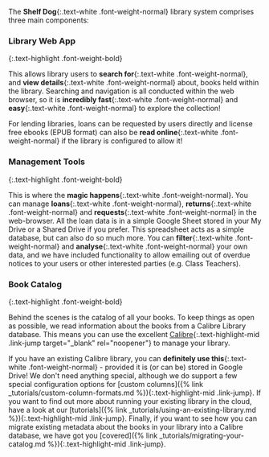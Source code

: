 The __Shelf Dog__{:.text-white .font-weight-normal} library system comprises three main components:

### Library Web App
{:.text-highlight .font-weight-bold}

This allows library users to __search for__{:.text-white .font-weight-normal}, and __view details__{:.text-white .font-weight-normal} about, books held within the library. Searching and navigation is all conducted within the web browser, so it is __incredibly fast__{:.text-white .font-weight-normal} and __easy__{:.text-white .font-weight-normal} to explore the collection!

For lending libraries, loans can be requested by users directly and license free ebooks (EPUB format) can also be __read online__{:.text-white .font-weight-normal} if the library is configured to allow it!

### Management Tools
{:.text-highlight .font-weight-bold}

This is where the __magic happens__{:.text-white .font-weight-normal}. You can manage __loans__{:.text-white .font-weight-normal}, __returns__{:.text-white .font-weight-normal} and __requests__{:.text-white .font-weight-normal} in the web-browser. All the loan data is in a simple Google Sheet stored in your My Drive or a Shared Drive if you prefer. This spreadsheet acts as a simple database, but can also do so much more. You can __filter__{:.text-white .font-weight-normal} and __analyse__{:.text-white .font-weight-normal} your own data, and we have included functionality to allow emailing out of overdue notices to your users or other interested parties (e.g. Class Teachers).

### Book Catalog
{:.text-highlight .font-weight-bold}

Behind the scenes is the catalog of all your books. To keep things as open as possible, we read information about the books from a Calibre Library database. This means you can use the excellent [Calibre](https://calibre-ebook.com/){:.text-highlight-mid .link-jump target="_blank" rel="noopener"} to manage your library.

If you have an existing Calibre library, you can __definitely use this__{:.text-white .font-weight-normal} - provided it is (or can be) stored in Google Drive! We don't need anything special, although we do support a few special configuration options for [custom columns]({% link _tutorials/custom-column-formats.md %}){:.text-highlight-mid .link-jump}. If you want to find out more about running your existing library in the cloud, have a look at our [tutorials]({% link _tutorials/using-an-existing-library.md %}){:.text-highlight-mid .link-jump}. Finally, if you want to see how you can migrate existing metadata about the books in your library into a Calibre database, we have got you [covered]({% link _tutorials/migrating-your-catalog.md %}){:.text-highlight-mid .link-jump}.